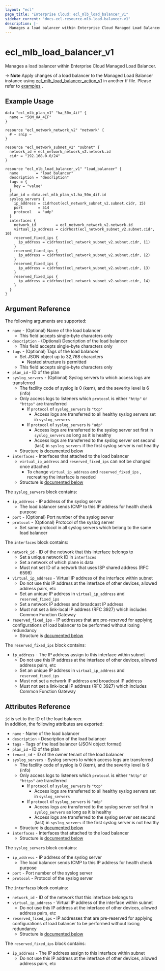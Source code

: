 ```yaml
---
layout: "ecl"
page_title: "Enterprise Cloud: ecl_mlb_load_balancer_v1"
sidebar_current: "docs-ecl-resource-mlb-load-balancer-v1"
description: |-
  Manages a load balancer within Enterprise Cloud Managed Load Balancer.
---
```


# ecl\_mlb\_load\_balancer\_v1

Manages a load balancer within Enterprise Cloud Managed Load Balancer.

-> **Note** Apply changes of a load balancer to the Managed Load Balancer instance using [ecl_mlb_load_balancer_action_v1](./ecl_mlb_load_balancer_action_v1) in another tf file. Please refer to [examples](https://github.com/nttcom/terraform-provider-ecl/tree/master/examples/managed-load-balancer) .

## Example Usage

```hcl
data "ecl_mlb_plan_v1" "ha_50m_4if" {
  name = "50M_HA_4IF"
}

resource "ecl_network_network_v2" "network" {
  # ~ snip ~
}

resource "ecl_network_subnet_v2" "subnet" {
  network_id = ecl_network_network_v2.network.id
  cidr = "192.168.0.0/24"
}

resource "ecl_mlb_load_balancer_v1" "load_balancer" {
  name        = "load_balancer"
  description = "description"
  tags = {
    key = "value"
  }
  plan_id = data.ecl_mlb_plan_v1.ha_50m_4if.id
  syslog_servers {
    ip_address = cidrhost(ecl_network_subnet_v2.subnet.cidr, 15)
    port       = 514
    protocol   = "udp"
  }
  interfaces {
    network_id         = ecl_network_network_v2.network.id
    virtual_ip_address = cidrhost(ecl_network_subnet_v2.subnet.cidr, 10)
    reserved_fixed_ips {
      ip_address = cidrhost(ecl_network_subnet_v2.subnet.cidr, 11)
    }
    reserved_fixed_ips {
      ip_address = cidrhost(ecl_network_subnet_v2.subnet.cidr, 12)
    }
    reserved_fixed_ips {
      ip_address = cidrhost(ecl_network_subnet_v2.subnet.cidr, 13)
    }
    reserved_fixed_ips {
      ip_address = cidrhost(ecl_network_subnet_v2.subnet.cidr, 14)
    }
  }
}
```

## Argument Reference

The following arguments are supported:

* `name` - (Optional) Name of the load balancer
    * This field accepts single-byte characters only
* `description` - (Optional) Description of the load balancer
    * This field accepts single-byte characters only
* `tags` - (Optional) Tags of the load balancer
    * Set JSON object up to 32,768 characters
        * Nested structure is permitted
    * This field accepts single-byte characters only
* `plan_id` - ID of the plan
* `syslog_servers` - (Optional) Syslog servers to which access logs are transferred
    * The facility code of syslog is 0 (kern), and the severity level is 6 (info)
    * Only access logs to listeners which `protocol` is either `"http"` or `"https"` are transferred
        * If `protocol` of `syslog_servers` is `"tcp"`
            * Access logs are transferred to all healthy syslog servers set in `syslog_servers`
        * If `protocol` of `syslog_servers` is `"udp"`
            * Access logs are transferred to the syslog server set first in `syslog_servers` as long as it is healthy
            * Access logs are transferred to the syslog server set second (last) in `syslog_servers` if the first syslog server is not healthy
    * Structure is [documented below](#syslog-servers)
* `interfaces` - Interfaces that attached to the load balancer
    * `virtual_ip_address` and `reserved_fixed_ips` can not be changed once attached
        * To change `virtual_ip_address` and `reserved_fixed_ips` , recreating the interface is needed
    * Structure is [documented below](#interfaces)

<a name="syslog-servers"></a>The `syslog_servers` block contains:

* `ip_address` - IP address of the syslog server
    * The load balancer sends ICMP to this IP address for health check purpose
* `port` - (Optional) Port number of the syslog server
* `protocol` - (Optional) Protocol of the syslog server
    * Set same protocol in all syslog servers which belong to the same load balancer

<a name="interfaces"></a>The `interfaces` block contains:

* `network_id` - ID of the network that this interface belongs to
    * Set a unique network ID in `interfaces`
    * Set a network of which plane is data
    * Must not set ID of a network that uses ISP shared address (RFC 6598)
* `virtual_ip_address` - Virtual IP address of the interface within subnet
    * Do not use this IP address at the interface of other devices, allowed address pairs, etc
    * Set an unique IP address in `virtual_ip_address` and `reserved_fixed_ips`
    * Set a network IP address and broadcast IP address
    * Must not set a link-local IP address (RFC 3927) which includes Common Function Gateway
* `reserved_fixed_ips` - IP addresses that are pre-reserved for applying configurations of load balancer to be performed without losing redundancy
    * Structure is [documented below](#reserved-fixed-ips)

<a name="reserved-fixed-ips"></a>The `reserved_fixed_ips` block contains:

* `ip_address` - The IP address assign to this interface within subnet
    * Do not use this IP address at the interface of other devices, allowed address pairs, etc
    * Set an unique IP address in `virtual_ip_address` and `reserved_fixed_ips`
    * Must not set a network IP address and broadcast IP address
    * Must not set a link-local IP address (RFC 3927) which includes Common Function Gateway

## Attributes Reference

`id` is set to the ID of the load balancer.<br>
In addition, the following attributes are exported:

* `name` - Name of the load balancer
* `description` - Description of the load balancer
* `tags` - Tags of the load balancer (JSON object format)
* `plan_id` - ID of the plan
* `tenant_id` - ID of the owner tenant of the load balancer
* `syslog_servers` - Syslog servers to which access logs are transferred
    * The facility code of syslog is 0 (kern), and the severity level is 6 (info)
    * Only access logs to listeners which `protocol` is either `"http"` or `"https"` are transferred
        * If `protocol` of `syslog_servers` is `"tcp"`
            * Access logs are transferred to all healthy syslog servers set in `syslog_servers`
        * If `protocol` of `syslog_servers` is `"udp"`
            * Access logs are transferred to the syslog server set first in `syslog_servers` as long as it is healthy
            * Access logs are transferred to the syslog server set second (last) in `syslog_servers` if the first syslog server is not healthy
    * Structure is [documented below](#syslog-servers)
* `interfaces` - Interfaces that attached to the load balancer
    * Structure is [documented below](#interfaces)

<a name="syslog-servers"></a>The `syslog_servers` block contains:

* `ip_address` - IP address of the syslog server
    * The load balancer sends ICMP to this IP address for health check purpose
* `port` - Port number of the syslog server
* `protocol` - Protocol of the syslog server

<a name="interfaces"></a>The `interfaces` block contains:

* `network_id` - ID of the network that this interface belongs to
* `virtual_ip_address` - Virtual IP address of the interface within subnet
    * Do not use this IP address at the interface of other devices, allowed address pairs, etc
* `reserved_fixed_ips` - IP addresses that are pre-reserved for applying configurations of load balancer to be performed without losing redundancy
    * Structure is [documented below](#reserved-fixed-ips)

<a name="reserved-fixed-ips"></a>The `reserved_fixed_ips` block contains:

* `ip_address` - The IP address assign to this interface within subnet
    * Do not use this IP address at the interface of other devices, allowed address pairs, etc
